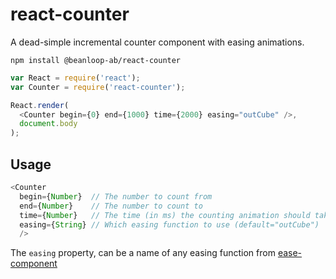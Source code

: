 # react-counter

A dead-simple incremental counter component with easing animations.

    npm install @beanloop-ab/react-counter

```js
var React = require('react');
var Counter = require('react-counter');

React.render(
  <Counter begin={0} end={1000} time={2000} easing="outCube" />,
  document.body
);
```

## Usage

```js
<Counter
  begin={Number}  // The number to count from
  end={Number}    // The number to count to
  time={Number}   // The time (in ms) the counting animation should take
  easing={String} // Which easing function to use (default="outCube")
  />
```

The `easing` property, can be a name of any easing function from
[ease-component](https://www.npmjs.com/package/ease-component)
